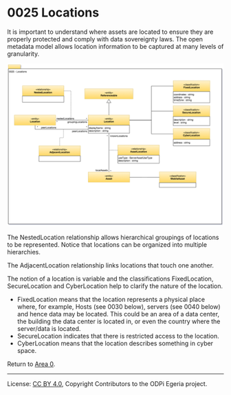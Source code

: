 <!-- SPDX-License-Identifier: CC-BY-4.0 -->
<!-- Copyright Contributors to the ODPi Egeria project. -->

# 0025 Locations

It is important to understand where assets are located to ensure they
are properly protected and comply with data sovereignty laws.
The open metadata model allows location information to be captured
at many levels of granularity.

![UML](0025-Locations.png)

The NestedLocation relationship allows hierarchical groupings of locations
to be represented.
Notice that locations can be organized into multiple hierarchies.

The AdjacentLocation relationship links locations that touch one another.

The notion of a location is variable and the classifications FixedLocation,
SecureLocation and CyberLocation help to clarify the nature of the location.

* FixedLocation means that the location represents a physical place where, for example, Hosts (see 0030 below), servers (see 0040 below) and hence data may be located.  This could be an area of a data center, the building the data center is located in, or even the country where the server/data is located.
* SecureLocation indicates that there is restricted access to the location.
* CyberLocation means that the location describes something in cyber space.


Return to [Area 0](Area-0-models.md).

----
License: [CC BY 4.0](https://creativecommons.org/licenses/by/4.0/),
Copyright Contributors to the ODPi Egeria project.